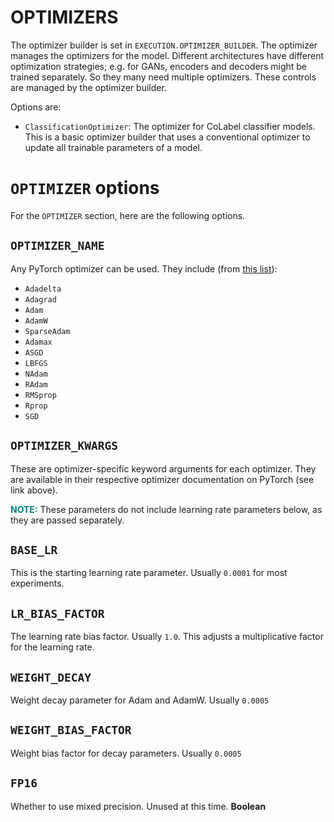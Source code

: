 # OPTIMIZERS

The optimizer builder is set in `EXECUTION.OPTIMIZER_BUILDER`. The optimizer manages the optimizers for the model. Different architectures have different optimization strategies; e.g. for GANs, encoders and decoders might be trained separately. So they many need multiple optimizers. These controls are managed by the optimizer builder.

Options are:

- `ClassificationOptimizer`: The optimizer for CoLabel classifier models. This is a basic optimizer builder that uses a conventional optimizer to update all trainable parameters of a model.




# `OPTIMIZER` options

For the `OPTIMIZER` section, here are the following options.


## `OPTIMIZER_NAME`

Any PyTorch optimizer can be used. They include (from [this list](https://pytorch.org/docs/stable/optim.html)):

- `Adadelta`
- `Adagrad`
- `Adam`
- `AdamW`
- `SparseAdam`
- `Adamax`
- `ASGD`
- `LBFGS`
- `NAdam`
- `RAdam`
- `RMSprop`
- `Rprop`
- `SGD`



## `OPTIMIZER_KWARGS`

These are optimizer-specific keyword arguments for each optimizer. They are available in their respective optimizer documentation on PyTorch (see link above).

<span style="color:teal; font-weight:bold">NOTE:</span> These parameters do not include learning rate parameters below, as they are passed separately.

## `BASE_LR`

This is the starting learning rate parameter. Usually `0.0001` for most experiments.

## `LR_BIAS_FACTOR`

The learning rate bias factor. Usually `1.0`. This adjusts a multiplicative factor for the learning rate.

## `WEIGHT_DECAY`

Weight decay parameter for Adam and AdamW. Usually `0.0005`


## `WEIGHT_BIAS_FACTOR`

Weight bias factor for decay parameters. Usually `0.0005`


## `FP16`

Whether to use mixed precision. Unused at this time. **Boolean**